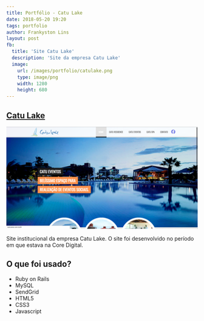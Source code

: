 ```yaml
---
title: Portfólio - Catu Lake
date: 2018-05-20 19:20
tags: portfolio
author: Frankyston Lins
layout: post
fb:
  title: 'Site Catu Lake'
  description: 'Site da empresa Catu Lake'
  image:
    url: /images/portfolio/catulake.png
    type: image/png
    width: 1280
    height: 680
---
```


## [Catu Lake](http://www.catulake.com.br)

![Catu Lake](/images/portfolio/catulake.png "Catu Lake")

Site institucional da empresa Catu Lake. O site foi desenvolvido no período em que estava na Core Digital.

## O que foi usado?

- Ruby on Rails
- MySQL
- SendGrid
- HTML5
- CSS3
- Javascript
